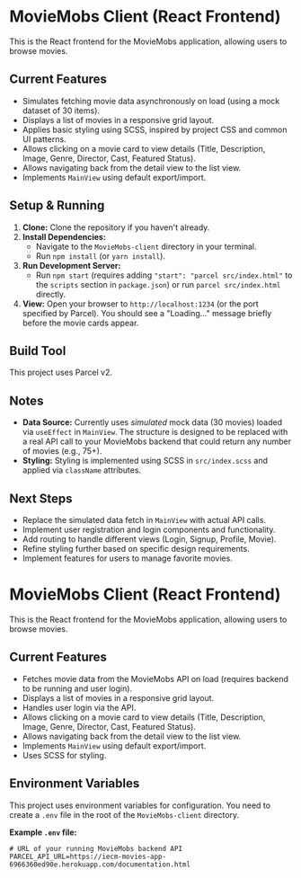 # MovieMobs Client (React Frontend)

This is the React frontend for the MovieMobs application, allowing users to browse movies.

## Current Features

* Simulates fetching movie data asynchronously on load (using a mock dataset of 30 items).
* Displays a list of movies in a responsive grid layout.
* Applies basic styling using SCSS, inspired by project CSS and common UI patterns.
* Allows clicking on a movie card to view details (Title, Description, Image, Genre, Director, Cast, Featured Status).
* Allows navigating back from the detail view to the list view.
* Implements `MainView` using default export/import.

## Setup & Running

1.  **Clone:** Clone the repository if you haven't already.
2.  **Install Dependencies:**
    * Navigate to the `MovieMobs-client` directory in your terminal.
    * Run `npm install` (or `yarn install`).
3.  **Run Development Server:**
    * Run `npm start` (requires adding `"start": "parcel src/index.html"` to the `scripts` section in `package.json`) or run `parcel src/index.html` directly.
4.  **View:** Open your browser to `http://localhost:1234` (or the port specified by Parcel). You should see a "Loading..." message briefly before the movie cards appear.

## Build Tool

This project uses Parcel v2.

## Notes

* **Data Source:** Currently uses *simulated* mock data (30 movies) loaded via `useEffect` in `MainView`. The structure is designed to be replaced with a real API call to your MovieMobs backend that could return any number of movies (e.g., 75+).
* **Styling:** Styling is implemented using SCSS in `src/index.scss` and applied via `className` attributes.

## Next Steps

* Replace the simulated data fetch in `MainView` with actual API calls.
* Implement user registration and login components and functionality.
* Add routing to handle different views (Login, Signup, Profile, Movie).
* Refine styling further based on specific design requirements.
* Implement features for users to manage favorite movies.

# MovieMobs Client (React Frontend)

This is the React frontend for the MovieMobs application, allowing users to browse movies.

## Current Features

* Fetches movie data from the MovieMobs API on load (requires backend to be running and user login).
* Displays a list of movies in a responsive grid layout.
* Handles user login via the API.
* Allows clicking on a movie card to view details (Title, Description, Image, Genre, Director, Cast, Featured Status).
* Allows navigating back from the detail view to the list view.
* Implements `MainView` using default export/import.
* Uses SCSS for styling.

## Environment Variables

This project uses environment variables for configuration. You need to create a `.env` file in the root of the `MovieMobs-client` directory.

**Example `.env` file:**

```dotenv
# URL of your running MovieMobs backend API
PARCEL_API_URL=https://iecm-movies-app-6966360ed90e.herokuapp.com/documentation.html